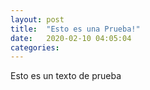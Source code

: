 ```yaml
---
layout: post
title:  "Esto es una Prueba!"
date:   2020-02-10 04:05:04
categories: 
---
```

Esto es un texto de prueba